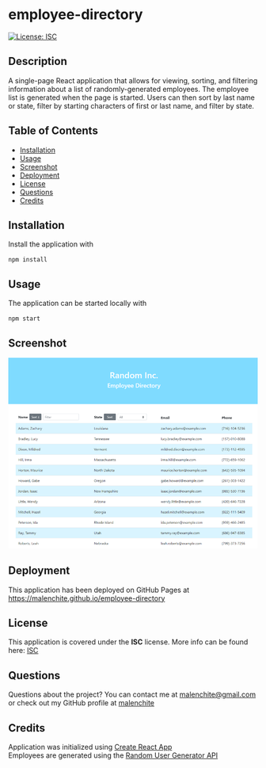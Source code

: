 # employee-directory
[![License: ISC](https://img.shields.io/badge/License-ISC-blue.svg)](https://opensource.org/licenses/ISC)

## Description
A single-page React application that allows for viewing, sorting, and filtering information about a list of randomly-generated employees. The employee list is generated when the page is started. Users can then sort by last name or state, filter by starting characters of first or last name, and filter by state.

## Table of Contents
* [Installation](#Installation)
* [Usage](#Usage)
* [Screenshot](#Screenshot)
* [Deployment](#Deployment)
* [License](#License)
* [Questions](#Questions)
* [Credits](#Credits)

## Installation
Install the application with
```
npm install
```

## Usage
The application can be started locally with
```
npm start
```

## Screenshot
![Screenshot of](assets/images/screenshot.png)  

## Deployment
This application has been deployed on GitHub Pages at https://malenchite.github.io/employee-directory

## License  
This application is covered under the **ISC** license. More info can be found here: [ISC](https://opensource.org/licenses/ISC)

## Questions
Questions about the project? You can contact me at malenchite@gmail.com or check out my GitHub profile at [malenchite](https://github.com/malenchite)

## Credits
Application was initialized using [Create React App](https://create-react-app.dev/)  
Employees are generated using the [Random User Generator API](https://randomuser.me/)
